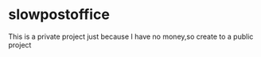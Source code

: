 slowpostoffice
==============

This is a private project just because I have no money,so create to a public project
